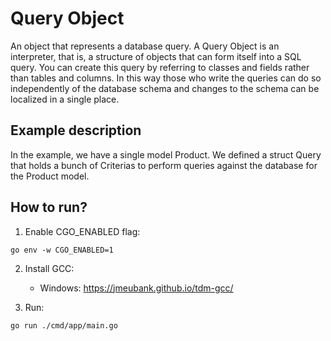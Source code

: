 # Query Object

An object that represents a database query. A Query Object is an interpreter, that is, a structure of objects that can form itself into a SQL query. You can create this query by referring to classes and fields rather than tables and columns. In this way those who write the queries can do so independently of the database schema and changes to the schema can be localized in a single place.

## Example description

In the example, we have a single model Product. We defined a struct Query that holds a bunch of Criterias to perform queries against the database for the Product model.

## How to run?

1. Enable CGO_ENABLED flag:

```
go env -w CGO_ENABLED=1
```

2. Install GCC:

   - Windows: https://jmeubank.github.io/tdm-gcc/

3. Run:

```
go run ./cmd/app/main.go
```
